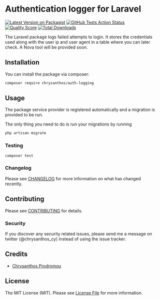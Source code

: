# Authentication logger for Laravel

[![Latest Version on Packagist](https://img.shields.io/packagist/v/Chrysanthos/auth-logging.svg?style=flat-square)](https://packagist.org/packages/chrysanthos/auth-logging)
[![GitHub Tests Action Status](https://img.shields.io/github/workflow/status/chrysanthos/auth-logging/run-tests?label=tests)](https://github.com/chrysanthos/auth-logging/actions?query=workflow%3Arun-tests+branch%3Amaster)
[![Quality Score](https://img.shields.io/scrutinizer/g/chrysanthos/auth-logging.svg?style=flat-square)](https://scrutinizer-ci.com/g/chrysanthos/auth-logging)
[![Total Downloads](https://img.shields.io/packagist/dt/chrysanthos/auth-logging.svg?style=flat-square)](https://packagist.org/packages/chrysanthos/auth-logging)

The Laravel package logs failed attempts to login. It stores the credentials used along with the user ip and user agent in a table where you can later check. A Nova tool will be provided soon. 

## Installation

You can install the package via composer:

```bash
composer require chrysanthos/auth-logging
```

## Usage

The package service provider is registered automatically and a migration is provided to be run. 

The only thing you need to do is run your migrations by running

``` bash
php artisan migrate
```

### Testing

``` bash
composer test
```

### Changelog

Please see [CHANGELOG](CHANGELOG.md) for more information on what has changed recently.

## Contributing

Please see [CONTRIBUTING](CONTRIBUTING.md) for details.

### Security

If you discover any security related issues, please send me a message on twitter (@chrysanthos_cy) instead of using the issue tracker.

## Credits

- [Chrysanthos Prodromou](https://github.com/chrysanthos)

## License

The MIT License (MIT). Please see [License File](LICENSE.md) for more information.

